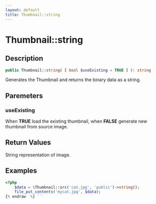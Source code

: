 ```yaml
---
layout: default
title: Thumbnail::string
---
```


# Thumbnail::string

## Description

```php
public Thumbnail::string( [ bool $useExisting = TRUE ] ): string
```

Generates the Thumbnail and returns the binary data as a string.

## Paremeters

### useExisting

When **TRUE** load the existing thumbnail, when **FALSE** generate new thumbnail from source image.

## Return Values

String representation of image.

## Examples

```php {% raw  %}
<?php
    $data = \Thumbnail::src('cat.jpg', 'public')->string();
    file_put_contents('mycat.jpg', $data);
{% endraw  %} ```
